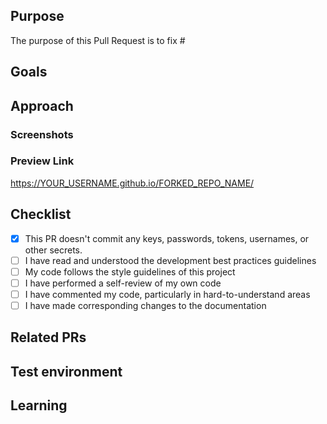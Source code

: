 ## Purpose
<!--- Describe the problems, issues, or needs driving this feature/fix and include links to related issues -->
The purpose of this Pull Request is to fix #<issue-number>

## Goals
<!---  Describe the solutions that this feature/fix will introduce to resolve the problems described above -->

## Approach
<!--- Describe how you are implementing the solutions. Include a link to a Markdown file or Google doc if the feature write-up is too long to paste here. -->

### Screenshots
<!---  Include an animated GIF or screenshot if the change affects the UI.  -->
  
### Preview Link
<!-- First, go to your forked repository. Then click on the settings tab and click the pages tab in the settings. After that go to the Branch section in the pages tab and click the 'None' dropdown and there you can see the branches you pushed the changes. Select the necessary branch and click save. -->
<!---  Once you submit the PR, replace "YOUR_USERNAME" with your GitHub Account Username. And replace the "FORKED_REPO_NAME" with your forked repository name. -->
<!---  ex: https://care-x.github.io/landing-page/ -->
<!---  Feel free to modify the link with the exact path -->
https://YOUR_USERNAME.github.io/FORKED_REPO_NAME/

##  Checklist
- [x] This PR doesn't commit any keys, passwords, tokens, usernames, or other secrets.
- [ ] I have read and understood the development best practices guidelines
- [ ] My code follows the style guidelines of this project
- [ ] I have performed a self-review of my own code
- [ ] I have commented my code, particularly in hard-to-understand areas
- [ ] I have made corresponding changes to the documentation

## Related PRs
<!--- List any other related PRs --> 

## Test environment
<!--- List all JDK versions, operating systems, databases, and browser/versions on which this feature/fix was tested --> 

## Learning
<!--- Describe the research phase and any blog posts, patterns, libraries, or add-ons you used to solve the problem. -->
